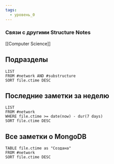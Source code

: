 ```yaml
---
tags:
  - уровень_0
---
```

### Связи с другими Structure Notes

[[Computer Science]]

## Подразделы

```dataview
LIST
FROM #network AND #substructure  
SORT file.ctime DESC
```

## Последние заметки за неделю

```dataview
LIST
FROM #network  
WHERE file.ctime >= date(now) - dur(7 days)
SORT file.ctime DESC
```

## Все заметки о MongoDB

```dataview
TABLE file.ctime as "Создана"
FROM #network 
SORT file.ctime DESC
```
